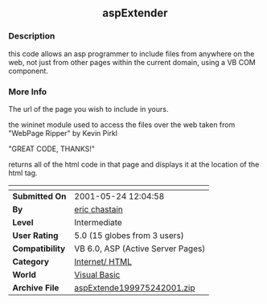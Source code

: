 ﻿<div align="center">

## aspExtender


</div>

### Description

this code allows an asp programmer to include files from anywhere on the web, not just from other pages within the current domain, using a VB COM component.
 
### More Info
 
The url of the page you wish to include in yours.

the wininet module used to access the files over the web taken from "WebPage Ripper" by Kevin Pirkl

"GREAT CODE, THANKS!"

returns all of the html code in that page and displays it at the location of the html tag.


<span>             |<span>
---                |---
**Submitted On**   |2001-05-24 12:04:58
**By**             |[eric chastain](https://github.com/Planet-Source-Code/PSCIndex/blob/master/ByAuthor/eric-chastain.md)
**Level**          |Intermediate
**User Rating**    |5.0 (15 globes from 3 users)
**Compatibility**  |VB 6\.0, ASP \(Active Server Pages\) 
**Category**       |[Internet/ HTML](https://github.com/Planet-Source-Code/PSCIndex/blob/master/ByCategory/internet-html__1-34.md)
**World**          |[Visual Basic](https://github.com/Planet-Source-Code/PSCIndex/blob/master/ByWorld/visual-basic.md)
**Archive File**   |[aspExtende199975242001\.zip](https://github.com/Planet-Source-Code/eric-chastain-aspextender__1-23400/archive/master.zip)








